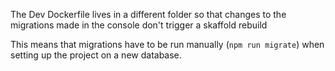 The Dev Dockerfile lives in a different folder so that changes to the migrations made in the console don't trigger a skaffold rebuild

This means that migrations have to be run manually (`npm run migrate`) when setting up the project on a new database.
